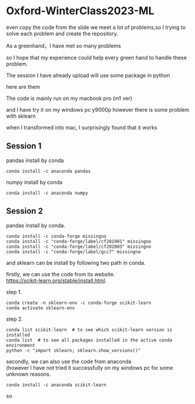 # Oxford-WinterClass2023-ML
even copy the code from the slide we meet a lot of problems,so I trying to solve each problem and create the repository.  

As a greenhand，I have met so many problems  

so I hope that my experience could help every green hand to handle these problem.  

The session I have already upload will use some package in python  

here are them  

The code is mainly run on my macbook pro (m1 ver)  

and I have try it on my windows pc y9000p however there is some problem with sklearn  

when I transformed into mac, I surprisingly found that it works   


## Session 1  
pandas install by conda  

    conda install -c anaconda pandas 
numpy install by conda  

    conda install -c anaconda numpy  
    
## Session 2  
pandas install by conda. 

    conda install -c conda-forge missingno
    conda install -c "conda-forge/label/cf201901" missingno
    conda install -c "conda-forge/label/cf202003" missingno
    conda install -c "conda-forge/label/gcc7" missingno 

and sklearn can be install by following two path in conda. 

firstly, we can use the code from its website.  
https://scikit-learn.org/stable/install.html. 


step 1. 

    conda create -n sklearn-env -c conda-forge scikit-learn
    conda activate sklearn-env
step 2. 

    conda list scikit-learn  # to see which scikit-learn version is installed
    conda list  # to see all packages installed in the active conda environment
    python -c "import sklearn; sklearn.show_versions()"
secondly, we can also use the code from anaconda   
(however I have not tried it successfully on my windows pc for some unknown reasons.  

    conda install -c anaconda scikit-learn 
  
  so
